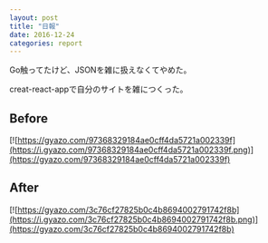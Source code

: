 ```yaml
---
layout: post
title: "日報"
date: 2016-12-24
categories: report
---
```


Go触ってたけど、JSONを雑に扱えなくてやめた。

creat-react-appで自分のサイトを雑につくった。

## Before
[![https://gyazo.com/97368329184ae0cff4da5721a002339f](https://i.gyazo.com/97368329184ae0cff4da5721a002339f.png)](https://gyazo.com/97368329184ae0cff4da5721a002339f)

## After
[![https://gyazo.com/3c76cf27825b0c4b8694002791742f8b](https://i.gyazo.com/3c76cf27825b0c4b8694002791742f8b.png)](https://gyazo.com/3c76cf27825b0c4b8694002791742f8b)
